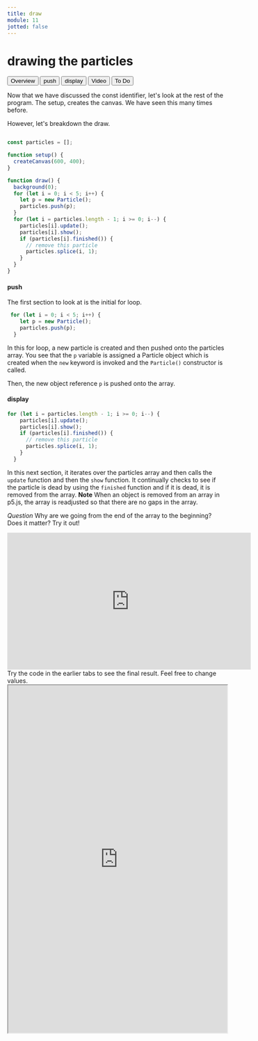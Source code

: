 ```yaml
---
title: draw
module: 11
jotted: false
---
```


# drawing the particles

<div class="tab">
  <button class="tablinks active" onclick="openTab(event, 'Overview')">Overview</button>
  <button class="tablinks" onclick="openTab(event, 'push')">push</button>
  <button class="tablinks" onclick="openTab(event, 'display')">display</button>
  <button class="tablinks" onclick="openTab(event, 'video')">Video</button>
  <button class="tablinks" onclick="openTab(event, 'ToDo')">To Do</button>
  
 
</div>

<div id="Overview" class="tabcontent" style="display:block"  >
<div class="tabhtml" markdown="1">

Now that we have discussed the const identifier, let's look at the rest of the program.  The setup, creates the canvas.  We have seen this many times before.

However, let's breakdown the draw.

```js

const particles = [];

function setup() {
  createCanvas(600, 400);
}

function draw() {
  background(0);
  for (let i = 0; i < 5; i++) {
    let p = new Particle();
    particles.push(p);
  }
  for (let i = particles.length - 1; i >= 0; i--) {
    particles[i].update();
    particles[i].show();
    if (particles[i].finished()) {
      // remove this particle
      particles.splice(i, 1);
    }
  }
}
```

</div>
</div>

<div id="push" class="tabcontent">
<div class="tabhtml" markdown="1">

#### push

The first section to look at is the initial for loop.

```js
 for (let i = 0; i < 5; i++) {
    let p = new Particle();
    particles.push(p);
  }
```

In this for loop, a new particle is created and then pushed onto the particles array.  You see that the `p` variable is assigned a Particle object which is created when the `new` keyword is invoked and the `Particle()` constructor is called.

<!-- T/F is the constructor a function?  How do we know if it is or not?-->

Then, the new object reference `p` is pushed onto the array.

</div>
</div>

<div id="display" class="tabcontent">
<div class="tabhtml" markdown="1">

#### display

```js
for (let i = particles.length - 1; i >= 0; i--) {
    particles[i].update();
    particles[i].show();
    if (particles[i].finished()) {
      // remove this particle
      particles.splice(i, 1);
    }
  }
```
In this next section, it iterates over the particles array and then calls the `update` function and then the `show` function.  It continually checks to see if the particle is dead by using the `finished` function and if it is dead, it is removed from the array.  **Note** When an object is removed from an array in p5.js, the array is readjusted so that there are no gaps in the array.  

_Question_ Why are we going from the end of the array to the beginning?  Does it matter?  Try it out!
</div>
</div>
<div id="video" class="tabcontent">
<div class="tabhtml" markdown="1">

<iframe width="560" height="315" src="https://www.youtube.com/embed/YhHkIcjLkr4" title="YouTube video player" frameborder="0" allow="accelerometer; autoplay; clipboard-write; encrypted-media; gyroscope; picture-in-picture; web-share" allowfullscreen></iframe>

</div>
</div>
<div id="ToDo" class="tabcontent">
<div class="tabhtml" markdown="1">
Try the code in the earlier tabs to see the final result. Feel free to change values. 

<iframe src="https://editor.p5js.org/michaelcassens/sketches/0oVlftPrH" width="100%" height="800px"></iframe>
</div>
</div>